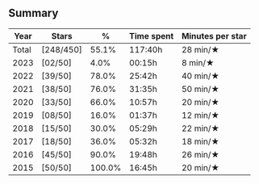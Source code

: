 ## Summary
Year|Stars|%|Time spent|Minutes per star
-|-|-|-|-
Total|[248/450]|55.1%|117:40h|28 min/★
2023|[02/50]|4.0%|00:15h|8 min/★
2022|[39/50]|78.0%|25:42h|40 min/★
2021|[38/50]|76.0%|31:35h|50 min/★
2020|[33/50]|66.0%|10:57h|20 min/★
2019|[08/50]|16.0%|01:37h|12 min/★
2018|[15/50]|30.0%|05:29h|22 min/★
2017|[18/50]|36.0%|05:32h|18 min/★
2016|[45/50]|90.0%|19:48h|26 min/★
2015|[50/50]|100.0%|16:45h|20 min/★

